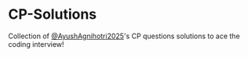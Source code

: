 # CP-Solutions
Collection of [@AyushAgnihotri2025](https://github.com/AyushAgnihotri2025)'s CP questions solutions to ace the coding interview!
